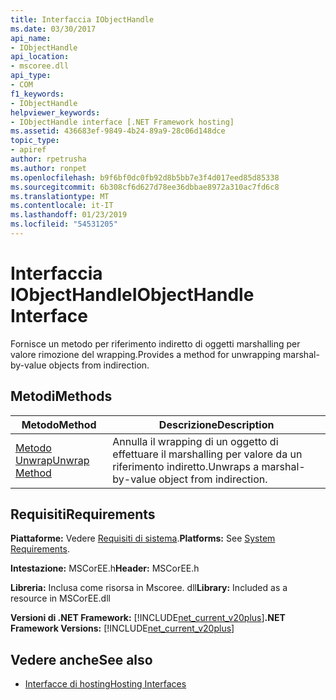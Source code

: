 ```yaml
---
title: Interfaccia IObjectHandle
ms.date: 03/30/2017
api_name:
- IObjectHandle
api_location:
- mscoree.dll
api_type:
- COM
f1_keywords:
- IObjectHandle
helpviewer_keywords:
- IObjectHandle interface [.NET Framework hosting]
ms.assetid: 436683ef-9849-4b24-89a9-28c06d148dce
topic_type:
- apiref
author: rpetrusha
ms.author: ronpet
ms.openlocfilehash: b9f6bf0dc0fb92d8b5bb7e3f4d017eed85d85338
ms.sourcegitcommit: 6b308cf6d627d78ee36dbbae8972a310ac7fd6c8
ms.translationtype: MT
ms.contentlocale: it-IT
ms.lasthandoff: 01/23/2019
ms.locfileid: "54531205"
---
```

# <a name="iobjecthandle-interface"></a><span data-ttu-id="dfff6-102">Interfaccia IObjectHandle</span><span class="sxs-lookup"><span data-stu-id="dfff6-102">IObjectHandle Interface</span></span>
<span data-ttu-id="dfff6-103">Fornisce un metodo per riferimento indiretto di oggetti marshalling per valore rimozione del wrapping.</span><span class="sxs-lookup"><span data-stu-id="dfff6-103">Provides a method for unwrapping marshal-by-value objects from indirection.</span></span>  
  
## <a name="methods"></a><span data-ttu-id="dfff6-104">Metodi</span><span class="sxs-lookup"><span data-stu-id="dfff6-104">Methods</span></span>  
  
|<span data-ttu-id="dfff6-105">Metodo</span><span class="sxs-lookup"><span data-stu-id="dfff6-105">Method</span></span>|<span data-ttu-id="dfff6-106">Descrizione</span><span class="sxs-lookup"><span data-stu-id="dfff6-106">Description</span></span>|  
|------------|-----------------|  
|[<span data-ttu-id="dfff6-107">Metodo Unwrap</span><span class="sxs-lookup"><span data-stu-id="dfff6-107">Unwrap Method</span></span>](../../../../docs/framework/unmanaged-api/hosting/iobjecthandle-unwrap-method.md)|<span data-ttu-id="dfff6-108">Annulla il wrapping di un oggetto di effettuare il marshalling per valore da un riferimento indiretto.</span><span class="sxs-lookup"><span data-stu-id="dfff6-108">Unwraps a marshal-by-value object from indirection.</span></span>|  
  
## <a name="requirements"></a><span data-ttu-id="dfff6-109">Requisiti</span><span class="sxs-lookup"><span data-stu-id="dfff6-109">Requirements</span></span>  
 <span data-ttu-id="dfff6-110">**Piattaforme:** Vedere [Requisiti di sistema](../../../../docs/framework/get-started/system-requirements.md).</span><span class="sxs-lookup"><span data-stu-id="dfff6-110">**Platforms:** See [System Requirements](../../../../docs/framework/get-started/system-requirements.md).</span></span>  
  
 <span data-ttu-id="dfff6-111">**Intestazione:** MSCorEE.h</span><span class="sxs-lookup"><span data-stu-id="dfff6-111">**Header:** MSCorEE.h</span></span>  
  
 <span data-ttu-id="dfff6-112">**Libreria:** Inclusa come risorsa in Mscoree. dll</span><span class="sxs-lookup"><span data-stu-id="dfff6-112">**Library:** Included as a resource in MSCorEE.dll</span></span>  
  
 <span data-ttu-id="dfff6-113">**Versioni di .NET Framework:** [!INCLUDE[net_current_v20plus](../../../../includes/net-current-v20plus-md.md)]</span><span class="sxs-lookup"><span data-stu-id="dfff6-113">**.NET Framework Versions:** [!INCLUDE[net_current_v20plus](../../../../includes/net-current-v20plus-md.md)]</span></span>  
  
## <a name="see-also"></a><span data-ttu-id="dfff6-114">Vedere anche</span><span class="sxs-lookup"><span data-stu-id="dfff6-114">See also</span></span>
- [<span data-ttu-id="dfff6-115">Interfacce di hosting</span><span class="sxs-lookup"><span data-stu-id="dfff6-115">Hosting Interfaces</span></span>](../../../../docs/framework/unmanaged-api/hosting/hosting-interfaces.md)
